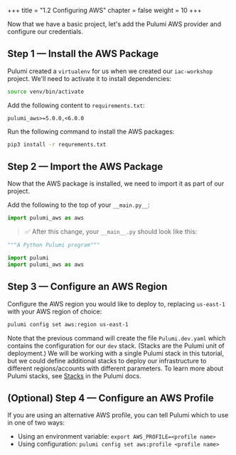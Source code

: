+++
title = "1.2 Configuring AWS"
chapter = false
weight = 10
+++

Now that we have a basic project, let's add the Pulumi AWS provider and configure our credentials.

## Step 1 &mdash; Install the AWS Package

Pulumi created a `virtualenv` for us when we created our `iac-workshop` project. We'll need to activate it to install dependencies:

```bash
source venv/bin/activate
```

Add the following content to `requirements.txt`:

```text
pulumi_aws>=5.0.0,<6.0.0
```

Run the following command to install the AWS packages:

```bash
pip3 install -r requrements.txt
```

## Step 2 &mdash; Import the AWS Package

Now that the AWS package is installed, we need to import it as part of our project.

Add the following to the top of your `__main.py__`:

```python
import pulumi_aws as aws
```

> :white_check_mark: After this change, your `__main__.py` should look like this:

```python
"""A Python Pulumi program"""

import pulumi
import pulumi_aws as aws
```

## Step 3 &mdash; Configure an AWS Region

Configure the AWS region you would like to deploy to, replacing `us-east-1` with your AWS region of choice:

```bash
pulumi config set aws:region us-east-1
```

Note that the previous command will create the file `Pulumi.dev.yaml` which contains the configuration for our `dev` stack. (Stacks are the Pulumi unit of deployment.) We will be working with a single Pulumi stack in this tutorial, but we could define additional stacks to deploy our infrastructure to different regions/accounts with different parameters. To learn more about Pulumi stacks, see [Stacks](https://www.pulumi.com/docs/intro/concepts/stack/) in the Pulumi docs.

## (Optional) Step 4 &mdash; Configure an AWS Profile

If you are using an alternative AWS profile, you can tell Pulumi which to use in one of two ways:

* Using an environment variable: `export AWS_PROFILE=<profile name>`
* Using configuration: `pulumi config set aws:profile <profile name>`
